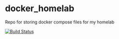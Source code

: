 # docker_homelab
Repo for storing docker compose files for my homelab

[![Build Status](http://drone.lukemilius.com/api/badges/lmilius/docker_homelab/status.svg)](http://drone.lukemilius.com/lmilius/docker_homelab)
